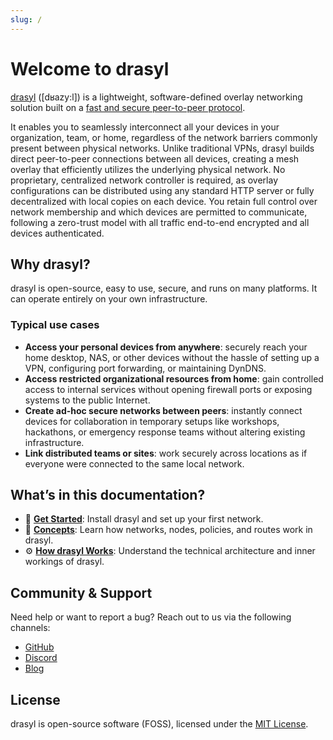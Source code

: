 ```yaml
---
slug: /
---
```


# Welcome to drasyl

[drasyl](https://github.com/drasyl/drasyl-rs) ([dʁazy:l]) is a lightweight, software-defined overlay networking solution built on a [fast and secure peer-to-peer protocol](architecture/p2p-protocol.mdx).

It enables you to seamlessly interconnect all your devices in your organization, team, or home, regardless of the network barriers commonly present between physical networks.
Unlike traditional VPNs, drasyl builds direct peer-to-peer connections between all devices, creating a mesh overlay that efficiently utilizes the underlying physical network.
No proprietary, centralized network controller is required, as overlay configurations can be distributed using any standard HTTP server or fully decentralized with local copies on each device.
You retain full control over network membership and which devices are permitted to communicate, following a zero-trust model with all traffic end-to-end encrypted and all devices authenticated.

## Why drasyl?

drasyl is open-source, easy to use, secure, and runs on many platforms. It can operate entirely on your own infrastructure.

### Typical use cases

- **Access your personal devices from anywhere**: securely reach your home desktop, NAS, or other devices without the hassle of setting up a VPN, configuring port forwarding, or maintaining DynDNS.
- **Access restricted organizational resources from home**: gain controlled access to internal services without opening firewall ports or exposing systems to the public Internet.
- **Create ad-hoc secure networks between peers**: instantly connect devices for collaboration in temporary setups like workshops, hackathons, or emergency response teams without altering existing infrastructure.
- **Link distributed teams or sites**: work securely across locations as if everyone were connected to the same local network.

## What’s in this documentation?

- 🚀 [**Get Started**](get-started): Install drasyl and set up your first network.
- 📖 [**Concepts**](concepts): Learn how networks, nodes, policies, and routes work in drasyl.
- ⚙️ [**How drasyl Works**](architecture): Understand the technical architecture and inner workings of drasyl.

## Community & Support

Need help or want to report a bug? Reach out to us via the following channels:

- [GitHub](https://github.com/drasyl/drasyl)
- [Discord](https://drasyl.org/discord)
- [Blog](https://drasyl.org/blog)

## License

drasyl is open-source software (FOSS), licensed under the [MIT License](https://github.com/drasyl/drasyl-rs/blob/master/LICENSE).
